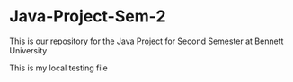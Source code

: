 # Java-Project-Sem-2
This is our repository for the Java Project for Second Semester at Bennett University

This is my local testing file